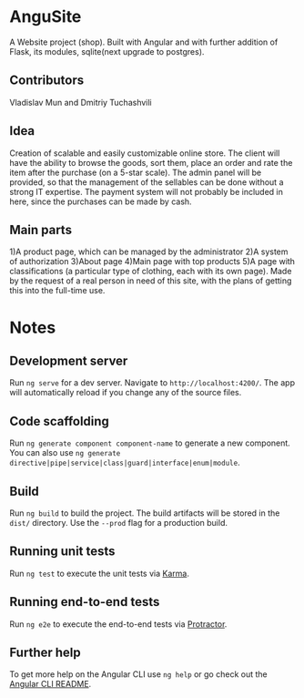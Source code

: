 # AnguSite
A Website project (shop). Built with Angular and with further addition of Flask, its modules, sqlite(next upgrade to postgres).

## Contributors
Vladislav Mun and
Dmitriy Tuchashvili

## Idea
Creation of scalable and easily customizable online store. The client will have the ability to browse the goods, sort them, place an order and rate the item after the purchase (on a 5-star scale). The admin panel will be provided, so that the management of the sellables can be done without a strong IT expertise. The payment system will not probably be included in here, since the purchases can be made by cash. 

## Main parts
1)A product page, which can be managed by the administrator
2)A system of authorization 
3)About page
4)Main page with top products
5)A page with classifications (a particular type of clothing, each with its own page). 
Made by the request of a real person in need of this site, with the  plans of getting this into the full-time use.

# Notes
## Development server

Run `ng serve` for a dev server. Navigate to `http://localhost:4200/`. The app will automatically reload if you change any of the source files.

## Code scaffolding

Run `ng generate component component-name` to generate a new component. You can also use `ng generate directive|pipe|service|class|guard|interface|enum|module`.

## Build

Run `ng build` to build the project. The build artifacts will be stored in the `dist/` directory. Use the `--prod` flag for a production build.

## Running unit tests

Run `ng test` to execute the unit tests via [Karma](https://karma-runner.github.io).

## Running end-to-end tests

Run `ng e2e` to execute the end-to-end tests via [Protractor](http://www.protractortest.org/).

## Further help

To get more help on the Angular CLI use `ng help` or go check out the [Angular CLI README](https://github.com/angular/angular-cli/blob/master/README.md).
